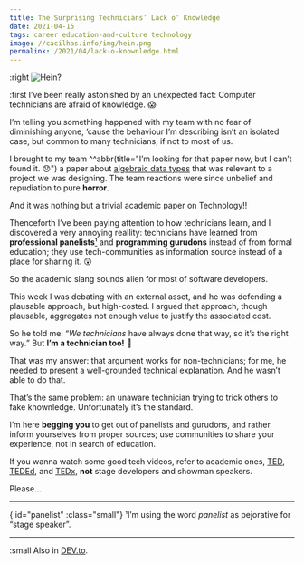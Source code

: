 ```yaml
---
title: The Surprising Technicians’ Lack o’ Knowledge
date: 2021-04-15
tags: career education-and-culture technology
image: //cacilhas.info/img/hein.png
permalink: /2021/04/lack-o-knownledge.html
---
```

[image]: {{{image}}}
[algebraic data types]: http://foldoc.org/algebraic+data+type
[DEV.to]: https://dev.to/cacilhas/the-surprising-technicians-lack-o-knowledge-19ao
[TED]: https://www.ted.com/
[TEDEd]: https://ed.ted.com/
[TEDx]: https://www.ted.com/about/programs-initiatives/tedx-program

:right ![Hein?][image]

:first I’ve been really astonished by an unexpected fact: Computer technicians
are afraid of knowledge. 😱

I’m telling you something happened with my team with no fear of diminishing
anyone, ’cause the behaviour I’m describing isn’t an isolated case, but common
to many technicians, if not to most of us.

I brought to my team
^^abbr(title="I’m looking for that paper now, but I can’t found it. 😞") a paper
about [algebraic data types][] that was relevant to a project we was designing.
The team reactions were since unbelief and repudiation to pure **horror**.

And it was nothing but a trivial academic paper on Technology!!

Thenceforth I’ve been paying attention to how technicians learn, and I
discovered a very annoying reallity: technicians have learned from
**professional panelists**[¹](#panelist) and **programming gurudons** instead
of from formal education; they use tech-communities as information source
instead of a place for sharing it. 😲

So the academic slang sounds alien for most of software developers.

This week I was debating with an external asset, and he was defending a
plausable approach, but high-costed. I argued that approach, though plausable,
aggregates not enough value to justify the associated cost.

So he told me: “*We technicians* have always done that way, so it’s the right
way.” But **I’m a technician too!** 😤

That was my answer: that argument works for non-technicians; for me, he needed
to present a well-grounded technical explanation. And he wasn’t able to do
that.

That’s the same problem: an unaware technician trying to trick others to fake
knownledge. Unfortunately it’s the standard.

I’m here **begging you** to get out of panelists and gurudons, and rather inform
yourselves from proper sources; use communities to share your experience, not
in search of education.

If you wanna watch some good tech videos, refer to academic ones, [TED][],
[TEDEd][], and [TEDx][], **not** stage developers and showman speakers.

Please…

-----

{:id="panelist" :class="small"} ¹I’m using the word *panelist* as pejorative for
“stage speaker”.

-----

:small Also in [DEV.to][].
